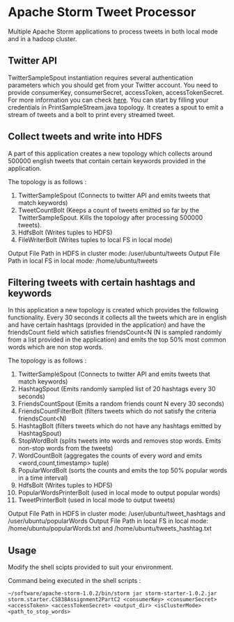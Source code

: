# Apache Storm Tweet Processor
Multiple Apache Storm applications to process tweets in both local mode and in a hadoop cluster.

## Twitter API

TwitterSampleSpout instantiation requires several authentication parameters which you should get from your Twitter account. You need to provide consumerKey, consumerSecret, accessToken, accessTokenSecret. For more information you can check [here](https://www.youtube.com/watch?v=svoUK2DmGmw).
You can start by filling your credentials in PrintSampleStream.java topology. It creates a spout to emit a stream of tweets and a bolt to print every streamed tweet.

## Collect tweets and write into HDFS
A part of this application creates a new topology which collects around 500000 english tweets that contain certain keywords provided in the application.

The topology is as follows : 

1. TwitterSampleSpout (Connects to twitter API and emits tweets that match keywords)
2. TweetCountBolt (Keeps a count of tweets emitted so far by the TwitterSampleSpout. Kills the topology after processing 500000 tweets).
3. HdfsBolt (Writes tuples to HDFS)
4. FileWriterBolt (Writes tuples to local FS in local mode)

Output File Path in HDFS in cluster mode: /user/ubuntu/tweets
Output File Path in local FS in local mode: /home/ubuntu/tweets

## Filtering tweets with certain hashtags and keywords

In this application a new topology is created which provides the following functionality.
Every 30 seconds it collects all the tweets which are in english and have certain hashtags (provided in the application) and have the friendsCount field which satisfies friendsCount<N (N is sampled randomly from a list provided in the application) and emits the top 50% most common words which are non stop words.

The topology is as follows : 

1. TwitterSampleSpout (Connects to twitter API and emits tweets that match keywords)
2. HashtagSpout (Emits randomly sampled list of 20 hashtags every 30 seconds)
3. FriendsCountSpout (Emits a random friends count N every 30 seconds)
4. FriendsCountFilterBolt (filters tweets which do not satisfy the criteria friendsCount<N)
5. HashtagBolt (filters tweets which do not have any hashtags emitted by HashtagSpout)
6. StopWordBolt (splits tweets into words and removes stop words. Emits non-stop words from the tweets)
7. WordCountBolt (aggregates the counts of every word and emits <word,count,timestamp> tuple)
8. PopularWordBolt (sorts the counts and emits the top 50% popular words in a time interval)
9. HdfsBolt (Writes tuples to HDFS)
10. PopularWordsPrinterBolt (used in local mode to output popular words)
11. TweetPrinterBolt (used in local mode to output tweets)

Output File Path in HDFS in cluster mode: /user/ubuntu/tweet_hashtags and /user/ubuntu/popularWords
Output File Path in local FS in local mode: /home/ubuntu/popularWords.txt and /home/ubuntu/tweets_hashtag.txt

## Usage
Modify the shell scipts provided to suit your environment.

Command being executed in the shell scripts : 

`~/software/apache-storm-1.0.2/bin/storm jar storm-starter-1.0.2.jar storm.starter.CS838Assignment2PartC2 <consumerKey> <consumerSecret> <accessToken> <accessTokenSecret> <output_dir> <isClusterMode> <path_to_stop_words>`
